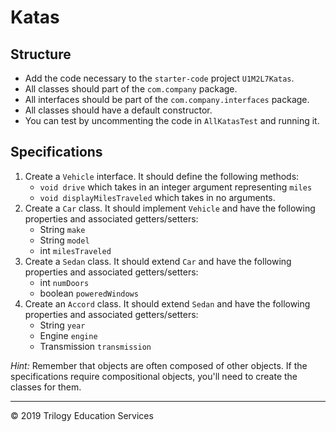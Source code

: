 # Katas

## Structure

- Add the code necessary to the `starter-code` project `U1M2L7Katas`.
- All classes should part of the `com.company` package.
- All interfaces should be part of the `com.company.interfaces` package.
- All classes should have a default constructor.
- You can test by uncommenting the code in `AllKatasTest` and running it.

## Specifications

1. Create a `Vehicle` interface. It should define the following methods:
    - `void drive` which takes in an integer argument representing `miles`
    - `void displayMilesTraveled` which takes in no arguments.
1. Create a `Car` class. It should implement `Vehicle` and have the following properties and associated getters/setters:
    - String `make`
    - String `model`
    - int `milesTraveled`
1. Create a `Sedan` class. It should extend `Car` and have the following properties and associated getters/setters:
    - int `numDoors`
    - boolean `poweredWindows`
1. Create an `Accord` class. It should extend `Sedan` and have the following properties and associated getters/setters:
    - String `year`
    - Engine `engine`
    - Transmission `transmission`

_Hint:_ Remember that objects are often composed of other objects. If the specifications require compositional objects, you'll need to create the classes for them.

---
© 2019 Trilogy Education Services